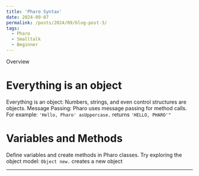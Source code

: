 ```yaml
---
title: 'Pharo Syntax'
date: 2024-09-07
permalink: /posts/2024/09/blog-post-3/
tags:
  - Pharo
  - Smalltalk
  - Beginner
---
```


Overview 

Everything is an object
======
Everything is an object: Numbers, strings, and even control structures are objects.
Message Passing: Pharo uses message passing for method calls. For example: `'Hello, Pharo' asUppercase.`  returns `'HELLO, PHARO'"`

Variables and Methods
======
Define variables and create methods in Pharo classes. Try exploring the object model: `Object new.` creates a new object

------